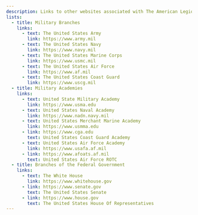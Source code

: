 ```yaml
---
description: Links to other websites associated with The American Legion.
lists:
  - title: Military Branches
    links:
      - text: The United States Army
        link: https://www.army.mil
      - text: The United States Navy
        link: https://www.navy.mil
      - text: The United States Marine Corps
        link: https://www.usmc.mil
      - text: The United States Air Force
        link: https://www.af.mil
      - text: The United States Coast Guard
        link: https://www.uscg.mil
  - title: Military Academies
    links:
      - text: United State Military Academy
        link: https://www.usma.edu
      - text: United States Naval Academy
        link: https://www.nadn.navy.mil
      - text: United States Merchant Marine Academy
        link: https://www.usmma.edu
      - link: https://www.cga.edu
        text: United States Coast Guard Academy
      - text: United States Air Force Academy
        link: https://www.usafa.af.mil
      - link: https://www.afoats.af.mil
        text: United States Air Force ROTC
  - title: Branches of the Federal Government
    links:
      - text: The White House
        link: https://www.whitehouse.gov
      - link: https://www.senate.gov
        text: The United States Senate
      - link: https://www.house.gov
        text: The United States House Of Representatives
---
```

